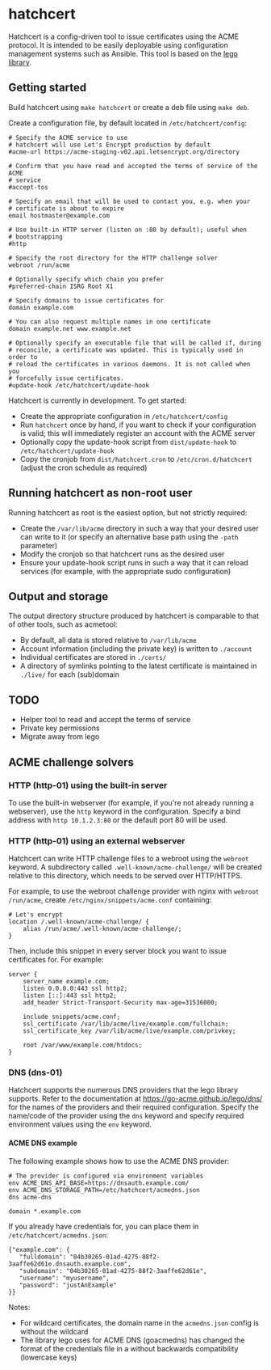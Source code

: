 # hatchcert

Hatchcert is a config-driven tool to issue certificates using the ACME protocol.
It is intended to be easily deployable using configuration management systems
such as Ansible.
This tool is based on the [lego library](https://go-acme.github.io/lego/).


## Getting started

Build hatchcert using `make hatchcert` or create a deb file using `make deb`.

Create a configuration file, by default located in `/etc/hatchcert/config`:

    # Specify the ACME service to use
    # hatchcert will use Let's Encrypt production by default
    #acme-url https://acme-staging-v02.api.letsencrypt.org/directory

    # Confirm that you have read and accepted the terms of service of the ACME
    # service
    #accept-tos

    # Specify an email that will be used to contact you, e.g. when your
    # certificate is about to expire
    email hostmaster@example.com

    # Use built-in HTTP server (listen on :80 by default); useful when
    # bootstrapping
    #http

    # Specify the root directory for the HTTP challenge solver
    webroot /run/acme

    # Optionally specify which chain you prefer
    #preferred-chain ISRG Root X1

    # Specify domains to issue certificates for
    domain example.com

    # You can also request multiple names in one certificate
    domain example.net www.example.net

    # Optionally specify an executable file that will be called if, during
    # reconcile, a certificate was updated. This is typically used in order to
    # reload the certificates in various daemons. It is not called when you
    # forcefully issue certificates.
    #update-hook /etc/hatchcert/update-hook


Hatchcert is currently in development.
To get started:

* Create the appropriate configuration in `/etc/hatchcert/config`
* Run `hatchcert` once by hand, if you want to check if your configuration is
  valid; this will immediately register an account with the ACME server
* Optionally copy the update-hook script from `dist/update-hook` to `/etc/hatchcert/update-hook`
* Copy the cronjob from `dist/hatchcert.cron` to
  `/etc/cron.d/hatchcert` (adjust the cron schedule as required)



## Running hatchcert as non-root user

Running hatchcert as root is the easiest option, but not strictly required:

* Create the `/var/lib/acme` directory in such a way that your desired user can
  write to it (or specify an alternative base path using the `-path` parameter)
* Modify the cronjob so that hatchcert runs as the desired user
* Ensure your update-hook script runs in such a way that it can reload services
  (for example, with the appropriate sudo configuration)


## Output and storage

The output directory structure produced by hatchcert is comparable to that of
other tools, such as acmetool:

* By default, all data is stored relative to `/var/lib/acme`
* Account information (including the private key) is written to `./account`
* Individual certificates are stored in `./certs/`
* A directory of symlinks pointing to the latest certificate is maintained in
  `./live/` for each (sub)domain


## TODO

* Helper tool to read and accept the terms of service
* Private key permissions
* Migrate away from lego


## ACME challenge solvers


### HTTP (http-01) using the built-in server

To use the built-in webserver (for example, if you're not already running a
webserver), use the `http` keyword in the configuration.
Specify a bind address with `http 10.1.2.3:80` or the default port 80 will be
used.


### HTTP (http-01) using an external webserver

Hatchcert can write HTTP challenge files to a webroot using the `webroot`
keyword.
A subdirectory called `.well-known/acme-challenge/` will be created relative to
this directory, which needs to be served over HTTP/HTTPS.

For example, to use the webroot challenge provider with nginx with
`webroot /run/acme`, create `/etc/nginx/snippets/acme.conf` containing:

    # Let's encrypt
    location /.well-known/acme-challenge/ {
        alias /run/acme/.well-known/acme-challenge/;
    }

Then, include this snippet in every server block you want to issue certificates
for.  For example:

    server {
        server_name example.com;
        listen 0.0.0.0:443 ssl http2;
        listen [::]:443 ssl http2;
        add_header Strict-Transport-Security max-age=31536000;

        include snippets/acme.conf;
        ssl_certificate /var/lib/acme/live/example.com/fullchain;
        ssl_certificate_key /var/lib/acme/live/example.com/privkey;

        root /var/www/example.com/htdocs;
    }


### DNS (dns-01)

Hatchcert supports the numerous DNS providers that the lego library supports.
Refer to the documentation at https://go-acme.github.io/lego/dns/ for the names
of the providers and their required configuration.
Specify the name/code of the provider using the `dns` keyword and specify
required environment values using the `env` keyword.


#### ACME DNS example

The following example shows how to use the ACME DNS provider:

    # The provider is configured via environment variables
    env ACME_DNS_API_BASE=https://dnsauth.example.com/
    env ACME_DNS_STORAGE_PATH=/etc/hatchcert/acmedns.json
    dns acme-dns

    domain *.example.com

If you already have credentials for, you can place them in
`/etc/hatchcert/acmedns.json`:

    {"example.com": {
       "fulldomain": "04b30265-01ad-4275-88f2-3aaffe62d61e.dnsauth.example.com",
       "subdomain": "04b30265-01ad-4275-88f2-3aaffe62d61e",
       "username": "myusername",
       "password": "justAnExample"
    }}

Notes:

* For wildcard certificates, the domain name in the `acmedns.json` config is
  without the wildcard
* The library lego uses for ACME DNS (goacmedns) has changed the format of the
  credentials file in a without backwards compatibility (lowercase keys)

